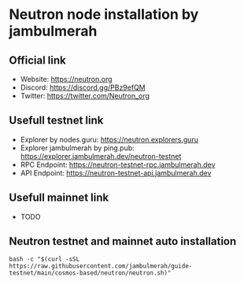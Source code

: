 # Neutron node installation by jambulmerah
## Official link
* Website: https://neutron.org
* Discord: https://discord.gg/PBz9efQM
* Twitter: https://twitter.com/Neutron_org

## Usefull testnet link
* Explorer by nodes.guru: https://neutron.explorers.guru
* Explorer jambulmerah by ping.pub: https://explorer.jambulmerah.dev/neutron-testnet
* RPC Endpoint: https://neutron-testnet-rpc.jambulmerah.dev
* API Endpoint: https://neutron-testnet-api.jambulmerah.dev

## Usefull mainnet link
* TODO

## Neutron testnet and mainnet auto installation
```
bash -c "$(curl -sSL https://raw.githubusercontent.com/jambulmerah/guide-testnet/main/cosmos-based/neutron/neutron.sh)"
```

